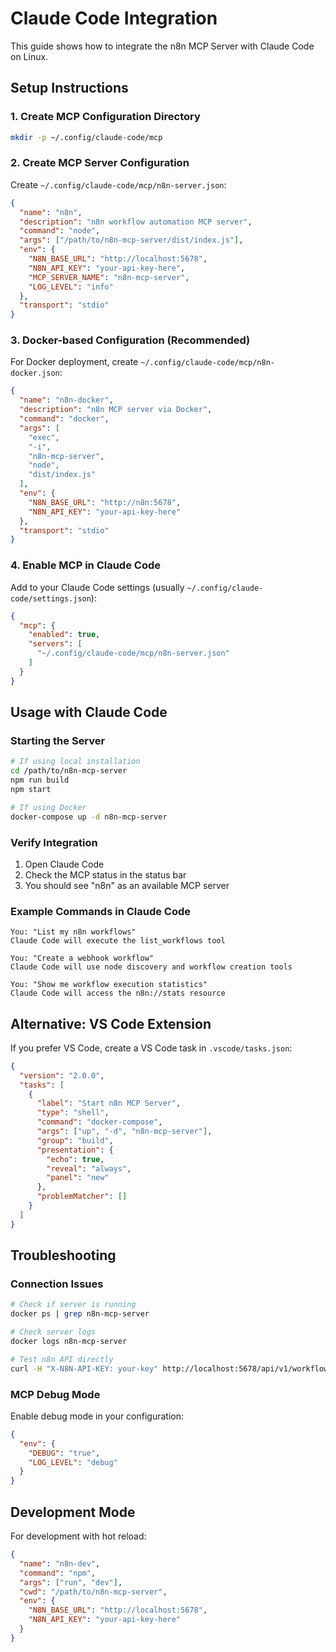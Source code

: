# Claude Code Integration

This guide shows how to integrate the n8n MCP Server with Claude Code on Linux.

## Setup Instructions

### 1. Create MCP Configuration Directory

```bash
mkdir -p ~/.config/claude-code/mcp
```

### 2. Create MCP Server Configuration

Create `~/.config/claude-code/mcp/n8n-server.json`:

```json
{
  "name": "n8n",
  "description": "n8n workflow automation MCP server",
  "command": "node",
  "args": ["/path/to/n8n-mcp-server/dist/index.js"],
  "env": {
    "N8N_BASE_URL": "http://localhost:5678",
    "N8N_API_KEY": "your-api-key-here",
    "MCP_SERVER_NAME": "n8n-mcp-server",
    "LOG_LEVEL": "info"
  },
  "transport": "stdio"
}
```

### 3. Docker-based Configuration (Recommended)

For Docker deployment, create `~/.config/claude-code/mcp/n8n-docker.json`:

```json
{
  "name": "n8n-docker",
  "description": "n8n MCP server via Docker",
  "command": "docker",
  "args": [
    "exec",
    "-i",
    "n8n-mcp-server",
    "node",
    "dist/index.js"
  ],
  "env": {
    "N8N_BASE_URL": "http://n8n:5678",
    "N8N_API_KEY": "your-api-key-here"
  },
  "transport": "stdio"
}
```

### 4. Enable MCP in Claude Code

Add to your Claude Code settings (usually `~/.config/claude-code/settings.json`):

```json
{
  "mcp": {
    "enabled": true,
    "servers": [
      "~/.config/claude-code/mcp/n8n-server.json"
    ]
  }
}
```

## Usage with Claude Code

### Starting the Server

```bash
# If using local installation
cd /path/to/n8n-mcp-server
npm run build
npm start

# If using Docker
docker-compose up -d n8n-mcp-server
```

### Verify Integration

1. Open Claude Code
2. Check the MCP status in the status bar
3. You should see "n8n" as an available MCP server

### Example Commands in Claude Code

```
You: "List my n8n workflows"
Claude Code will execute the list_workflows tool

You: "Create a webhook workflow"
Claude Code will use node discovery and workflow creation tools

You: "Show me workflow execution statistics"
Claude Code will access the n8n://stats resource
```

## Alternative: VS Code Extension

If you prefer VS Code, create a VS Code task in `.vscode/tasks.json`:

```json
{
  "version": "2.0.0",
  "tasks": [
    {
      "label": "Start n8n MCP Server",
      "type": "shell",
      "command": "docker-compose",
      "args": ["up", "-d", "n8n-mcp-server"],
      "group": "build",
      "presentation": {
        "echo": true,
        "reveal": "always",
        "panel": "new"
      },
      "problemMatcher": []
    }
  ]
}
```

## Troubleshooting

### Connection Issues

```bash
# Check if server is running
docker ps | grep n8n-mcp-server

# Check server logs
docker logs n8n-mcp-server

# Test n8n API directly
curl -H "X-N8N-API-KEY: your-key" http://localhost:5678/api/v1/workflows
```

### MCP Debug Mode

Enable debug mode in your configuration:

```json
{
  "env": {
    "DEBUG": "true",
    "LOG_LEVEL": "debug"
  }
}
```

## Development Mode

For development with hot reload:

```json
{
  "name": "n8n-dev",
  "command": "npm",
  "args": ["run", "dev"],
  "cwd": "/path/to/n8n-mcp-server",
  "env": {
    "N8N_BASE_URL": "http://localhost:5678",
    "N8N_API_KEY": "your-api-key-here"
  }
}
```